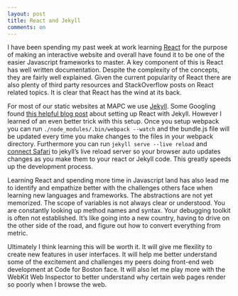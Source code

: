 ```yaml
---
layout: post
title: React and Jekyll
comments: on
---
```

I have been spending my past week at work learning [React](https://reactjs.org) for the purpose of making an interactive website and overall have found it to be one of the easier Javascript frameworks to master. A key component of this is React has well written documentation. Despite the complexity of the concepts, they are fairly well explained. Given the current popularity of React there are also plenty of third party resources and StackOverflow posts on React related topics. It is clear that React has the wind at its back.

For most of our static websites at MAPC we use [Jekyll](https://jekyllrb.com). Some Googling found [this helpful blog post](https://medium.com/@allizadrozny/using-webpack-and-react-with-jekyll-cfe137f8a2cc) about setting up React with Jekyll. However I learned of an even better trick with this setup. Once you setup webpack you can run `./node_modules/.bin/webpack --watch` and the bundle.js file will be updated every time you make changes to the files in your webpack directory. Furthermore you can run `jekyll serve --live reload` and [connect Safari](http://livereload.com/extensions/) to jekyll’s live reload server so your browser auto updates changes as you make them to your react or Jekyll code. This greatly speeds up the development process.

Learning React and spending more time in Javascript land has also lead me to identify and empathize better with the challenges others face when learning new languages and frameworks. The abstractions are not yet memorized. The scope of variables is not always clear or understood. You are constantly looking up method names and syntax. Your debugging toolkit is often not established. It’s like going into a new country, having to drive on the other side of the road, and figure out how to convert everything from metric.

Ultimately I think learning this will be worth it. It will give me flexility to create new features in user interfaces. It will help me better understand some of the excitement and challenges my peers doing front-end web development at Code for Boston face. It will also let me play more with the WebKit Web Inspector to better understand why certain web pages render so poorly when I browse the web.